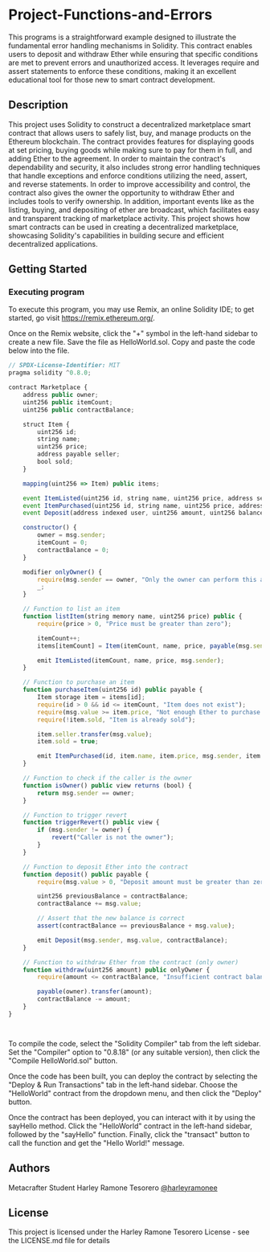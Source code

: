 # Project-Functions-and-Errors

This programs is a straightforward example designed to illustrate the fundamental error handling mechanisms in Solidity. This contract enables users to deposit and withdraw Ether while ensuring that specific conditions are met to prevent errors and unauthorized access. It leverages require and assert statements to enforce these conditions, making it an excellent educational tool for those new to smart contract development.

## Description

This project uses Solidity to construct a decentralized marketplace smart contract that allows users to safely list, buy, and manage products on the Ethereum blockchain. The contract provides features for displaying goods at set pricing, buying goods while making sure to pay for them in full, and adding Ether to the agreement. In order to maintain the contract's dependability and security, it also includes strong error handling techniques that handle exceptions and enforce conditions utilizing the need, assert, and reverse statements. In order to improve accessibility and control, the contract also gives the owner the opportunity to withdraw Ether and includes tools to verify ownership. In addition, important events like as the listing, buying, and depositing of ether are broadcast, which facilitates easy and transparent tracking of marketplace activity. This project shows how smart contracts can be used in creating a decentralized marketplace, showcasing Solidity's capabilities in building secure and efficient decentralized applications.
## Getting Started

### Executing program

To execute this program, you may use Remix, an online Solidity IDE; to get started, go visit https://remix.ethereum.org/.

Once on the Remix website, click the "+" symbol in the left-hand sidebar to create a new file. Save the file as HelloWorld.sol. Copy and paste the code below into the file.

```javascript
// SPDX-License-Identifier: MIT
pragma solidity ^0.8.0;

contract Marketplace {
    address public owner;
    uint256 public itemCount;
    uint256 public contractBalance;

    struct Item {
        uint256 id;
        string name;
        uint256 price;
        address payable seller;
        bool sold;
    }

    mapping(uint256 => Item) public items;

    event ItemListed(uint256 id, string name, uint256 price, address seller);
    event ItemPurchased(uint256 id, string name, uint256 price, address buyer, address seller);
    event Deposit(address indexed user, uint256 amount, uint256 balance);

    constructor() {
        owner = msg.sender;
        itemCount = 0;
        contractBalance = 0;
    }

    modifier onlyOwner() {
        require(msg.sender == owner, "Only the owner can perform this action");
        _;
    }

    // Function to list an item
    function listItem(string memory name, uint256 price) public {
        require(price > 0, "Price must be greater than zero");

        itemCount++;
        items[itemCount] = Item(itemCount, name, price, payable(msg.sender), false);

        emit ItemListed(itemCount, name, price, msg.sender);
    }

    // Function to purchase an item
    function purchaseItem(uint256 id) public payable {
        Item storage item = items[id];
        require(id > 0 && id <= itemCount, "Item does not exist");
        require(msg.value >= item.price, "Not enough Ether to purchase the item");
        require(!item.sold, "Item is already sold");

        item.seller.transfer(msg.value);
        item.sold = true;

        emit ItemPurchased(id, item.name, item.price, msg.sender, item.seller);
    }

    // Function to check if the caller is the owner
    function isOwner() public view returns (bool) {
        return msg.sender == owner;
    }

    // Function to trigger revert
    function triggerRevert() public view {
        if (msg.sender != owner) {
            revert("Caller is not the owner");
        }
    }

    // Function to deposit Ether into the contract
    function deposit() public payable {
        require(msg.value > 0, "Deposit amount must be greater than zero");

        uint256 previousBalance = contractBalance;
        contractBalance += msg.value;

        // Assert that the new balance is correct
        assert(contractBalance == previousBalance + msg.value);

        emit Deposit(msg.sender, msg.value, contractBalance);
    }

    // Function to withdraw Ether from the contract (only owner)
    function withdraw(uint256 amount) public onlyOwner {
        require(amount <= contractBalance, "Insufficient contract balance");

        payable(owner).transfer(amount);
        contractBalance -= amount;
    }
}




```


To compile the code, select the "Solidity Compiler" tab from the left sidebar. Set the "Compiler" option to "0.8.18" (or any suitable version), then click the "Compile HelloWorld.sol" button.

Once the code has been built, you can deploy the contract by selecting the "Deploy & Run Transactions" tab in the left-hand sidebar. Choose the "HelloWorld" contract from the dropdown menu, and then click the "Deploy" button.

Once the contract has been deployed, you can interact with it by using the sayHello method. Click the "HelloWorld" contract in the left-hand sidebar, followed by the "sayHello" function. Finally, click the "transact" button to call the function and get the "Hello World!" message.
## Authors

Metacrafter Student Harley Ramone Tesorero
[@harleyramonee](https://twitter.com/harleyramonee)


## License

This project is licensed under the Harley Ramone Tesorero License - see the LICENSE.md file for details
